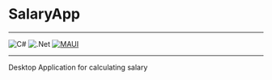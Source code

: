 # SalaryApp
***
![C#](https://img.shields.io/badge/c%23-%23239120.svg?style=for-the-badge&logo=csharp&logoColor=white) ![.Net](https://img.shields.io/badge/.NET-5C2D91?style=for-the-badge&logo=.net&logoColor=white) [![MAUI](https://img.shields.io/badge/MAUI-5C2D91?style=for-the-badge&logo=MAUI&logoColor=white)](https://github.com/dotnet/maui)

***

Desktop Application for calculating salary
